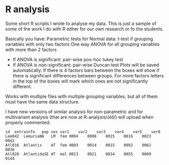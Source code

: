 # R analysis
Some short R scripts I wrote to analyse my data.
This is just a sample of some of the work I do with R either for our own research or fo the students.

Basically you have:
Parametric tests for Normal data: t-test if grouping variables with only two factors
  One way ANOVA for all grouping variables with more than 2 factors
  - If ANOVA is significant: pair-wise pos-hoc tukey test
  - If ANOVA is non-significant: pair-wise Duncan test
Plots will be saved automatically. If there is 4 factors bars between the boxes will show if there is significant differences between groups. For more factors letters in the top of the boxes will mark which ones are not significantly different.

Works with multiple files with multiple grouping variables, but all of them must have the same data structure.

I have new versions of similar analysis for non-parametric and for multivariant analysis (that are now at R-analysis/old/) will upload when properly commented.

	id	extrainfo	pop	sex	var1	var2	var3	var4	var5	var6
	Lem042	LemuriaNA	LM	fem	0004	0008	0015	0016	0023	0042
	Atl016	Atlantis	AT	fem	0003	0014	0015	0092	0062	0036
	Atl028	AtlantidaSE	AT	mal	0013	0021	0034	0055	0089	0144
  
